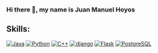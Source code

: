 ### Hi there 👋, my name is Juan Manuel Hoyos
## Skills:
[![Java](https://img.shields.io/badge/Java-007396?style=for-the-badge&logo=java&logoColor=white&labelColor=101010)]()
[![Python](https://img.shields.io/badge/Python-F7DF1E?style=for-the-badge&logo=Python&logoColor=white&labelColor=101010)]()
[![C++](https://img.shields.io/badge/C-F7DF1E?style=for-the-badge&logo=C&logoColor=white&labelColor=101010)]()
[![django](https://img.shields.io/badge/django-268049?style=for-the-badge&logo=django&logoColor=white&labelColor=101010)]()
[![Flask](https://img.shields.io/badge/Flask-f8f1f1?style=for-the-badge&logo=Flask&logoColor=white&labelColor=101010)]()
[![PostgreSQL](https://img.shields.io/badge/PostgreSQL-2271b3?style=for-the-badge&logo=PostgreSQL&logoColor=white&labelColor=101010)]()
